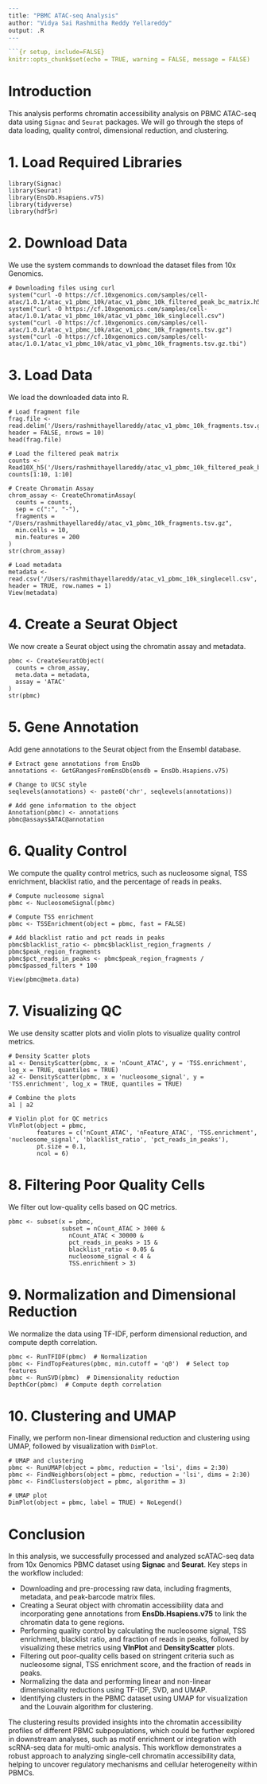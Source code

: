 
```r
---
title: "PBMC ATAC-seq Analysis"
author: "Vidya Sai Rashmitha Reddy Yellareddy"
output: .R
---

```{r setup, include=FALSE}
knitr::opts_chunk$set(echo = TRUE, warning = FALSE, message = FALSE)
```

# Introduction

This analysis performs chromatin accessibility analysis on PBMC ATAC-seq data using `Signac` and `Seurat` packages. We will go through the steps of data loading, quality control, dimensional reduction, and clustering.

# 1. Load Required Libraries

```{r libraries}
library(Signac)
library(Seurat)
library(EnsDb.Hsapiens.v75)
library(tidyverse)
library(hdf5r)
```

# 2. Download Data

We use the system commands to download the dataset files from 10x Genomics.

```{r download-data, eval=FALSE}
# Downloading files using curl
system("curl -O https://cf.10xgenomics.com/samples/cell-atac/1.0.1/atac_v1_pbmc_10k/atac_v1_pbmc_10k_filtered_peak_bc_matrix.h5")
system("curl -O https://cf.10xgenomics.com/samples/cell-atac/1.0.1/atac_v1_pbmc_10k/atac_v1_pbmc_10k_singlecell.csv")
system("curl -O https://cf.10xgenomics.com/samples/cell-atac/1.0.1/atac_v1_pbmc_10k/atac_v1_pbmc_10k_fragments.tsv.gz")
system("curl -O https://cf.10xgenomics.com/samples/cell-atac/1.0.1/atac_v1_pbmc_10k/atac_v1_pbmc_10k_fragments.tsv.gz.tbi")
```

# 3. Load Data

We load the downloaded data into R.

```{r load-data}
# Load fragment file
frag.file <- read.delim('/Users/rashmithayellareddy/atac_v1_pbmc_10k_fragments.tsv.gz', header = FALSE, nrows = 10)
head(frag.file)

# Load the filtered peak matrix
counts <- Read10X_h5('/Users/rashmithayellareddy/atac_v1_pbmc_10k_filtered_peak_bc_matrix.h5')
counts[1:10, 1:10]

# Create Chromatin Assay
chrom_assay <- CreateChromatinAssay(
  counts = counts,
  sep = c(":", "-"),
  fragments = "/Users/rashmithayellareddy/atac_v1_pbmc_10k_fragments.tsv.gz",
  min.cells = 10,
  min.features = 200
)
str(chrom_assay)

# Load metadata
metadata <- read.csv('/Users/rashmithayellareddy/atac_v1_pbmc_10k_singlecell.csv', header = TRUE, row.names = 1)
View(metadata)
```

# 4. Create a Seurat Object

We now create a Seurat object using the chromatin assay and metadata.

```{r create-seurat-object}
pbmc <- CreateSeuratObject(
  counts = chrom_assay,
  meta.data = metadata,
  assay = 'ATAC'
)
str(pbmc)
```

# 5. Gene Annotation

Add gene annotations to the Seurat object from the Ensembl database.

```{r gene-annotation}
# Extract gene annotations from EnsDb
annotations <- GetGRangesFromEnsDb(ensdb = EnsDb.Hsapiens.v75)

# Change to UCSC style
seqlevels(annotations) <- paste0('chr', seqlevels(annotations))

# Add gene information to the object
Annotation(pbmc) <- annotations
pbmc@assays$ATAC@annotation
```

# 6. Quality Control

We compute the quality control metrics, such as nucleosome signal, TSS enrichment, blacklist ratio, and the percentage of reads in peaks.

```{r quality-control}
# Compute nucleosome signal
pbmc <- NucleosomeSignal(pbmc)

# Compute TSS enrichment
pbmc <- TSSEnrichment(object = pbmc, fast = FALSE)

# Add blacklist ratio and pct reads in peaks
pbmc$blacklist_ratio <- pbmc$blacklist_region_fragments / pbmc$peak_region_fragments
pbmc$pct_reads_in_peaks <- pbmc$peak_region_fragments / pbmc$passed_filters * 100

View(pbmc@meta.data)
```

# 7. Visualizing QC

We use density scatter plots and violin plots to visualize quality control metrics.

```{r visualize-qc, fig.width=10, fig.height=6}
# Density Scatter plots
a1 <- DensityScatter(pbmc, x = 'nCount_ATAC', y = 'TSS.enrichment', log_x = TRUE, quantiles = TRUE)
a2 <- DensityScatter(pbmc, x = 'nucleosome_signal', y = 'TSS.enrichment', log_x = TRUE, quantiles = TRUE)

# Combine the plots
a1 | a2

# Violin plot for QC metrics
VlnPlot(object = pbmc, 
        features = c('nCount_ATAC', 'nFeature_ATAC', 'TSS.enrichment', 'nucleosome_signal', 'blacklist_ratio', 'pct_reads_in_peaks'),
        pt.size = 0.1,
        ncol = 6)
```

# 8. Filtering Poor Quality Cells

We filter out low-quality cells based on QC metrics.

```{r filter-cells}
pbmc <- subset(x = pbmc,
               subset = nCount_ATAC > 3000 &
                 nCount_ATAC < 30000 &
                 pct_reads_in_peaks > 15 & 
                 blacklist_ratio < 0.05 &
                 nucleosome_signal < 4 &
                 TSS.enrichment > 3)
```

# 9. Normalization and Dimensional Reduction

We normalize the data using TF-IDF, perform dimensional reduction, and compute depth correlation.

```{r normalization}
pbmc <- RunTFIDF(pbmc)  # Normalization
pbmc <- FindTopFeatures(pbmc, min.cutoff = 'q0')  # Select top features
pbmc <- RunSVD(pbmc)  # Dimensionality reduction
DepthCor(pbmc)  # Compute depth correlation
```

# 10. Clustering and UMAP

Finally, we perform non-linear dimensional reduction and clustering using UMAP, followed by visualization with `DimPlot`.

```{r clustering}
# UMAP and clustering
pbmc <- RunUMAP(object = pbmc, reduction = 'lsi', dims = 2:30)
pbmc <- FindNeighbors(object = pbmc, reduction = 'lsi', dims = 2:30)
pbmc <- FindClusters(object = pbmc, algorithm = 3)

# UMAP plot
DimPlot(object = pbmc, label = TRUE) + NoLegend()
```

# Conclusion
In this analysis, we successfully processed and analyzed scATAC-seq data from 10x Genomics PBMC dataset using **Signac** and **Seurat**. Key steps in the workflow included:

- Downloading and pre-processing raw data, including fragments, metadata, and peak-barcode matrix files.
- Creating a Seurat object with chromatin accessibility data and incorporating gene annotations from **EnsDb.Hsapiens.v75** to link the chromatin data to gene regions.
- Performing quality control by calculating the nucleosome signal, TSS enrichment, blacklist ratio, and fraction of reads in peaks, followed by visualizing these metrics using **VlnPlot** and **DensityScatter** plots.
- Filtering out poor-quality cells based on stringent criteria such as nucleosome signal, TSS enrichment score, and the fraction of reads in peaks.
- Normalizing the data and performing linear and non-linear dimensionality reductions using TF-IDF, SVD, and UMAP.
- Identifying clusters in the PBMC dataset using UMAP for visualization and the Louvain algorithm for clustering.

The clustering results provided insights into the chromatin accessibility profiles of different PBMC subpopulations, which could be further explored in downstream analyses, such as motif enrichment or integration with scRNA-seq data for multi-omic analysis. This workflow demonstrates a robust approach to analyzing single-cell chromatin accessibility data, helping to uncover regulatory mechanisms and cellular heterogeneity within PBMCs.


```
